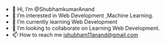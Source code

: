 - 👋 Hi, I’m @ShubhamkumarAnand
- 👀 I’m interested in Web Development ,Machine Learning.
- 🌱 I’m currently learning Web Development
- 💞️ I’m looking to collaborate on Learning Web Development.
- 📫 How to reach me ishubham11anand@gmail.com

<!---
ShubhamkumarAnand/ShubhamkumarAnand is a ✨ special ✨ repository because its `README.md` (this file) appears on your GitHub profile.
You can click the Preview link to take a look at your changes.
--->

